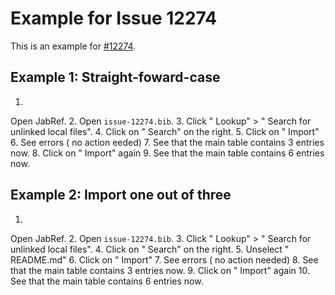 # Example for Issue 12274

This
is
an
example
for [#12274](https://github.com/JabRef/jabref/issues/12274).

## Example 1: Straight-foward-case

1.
Open
JabRef.
2.
Open
`issue-12274.bib`.
3.
Click "
Lookup" > "
Search
for
unlinked
local
files".
4.
Click
on "
Search"
on
the
right.
5.
Click
on "
Import"
6.
See
errors (
no
action
eeded)
7.
See
that
the
main
table
contains
3
entries
now.
8.
Click
on "
Import"
again
9.
See
that
the
main
table
contains
6
entries
now.

## Example 2: Import one out of three

1.
Open
JabRef.
2.
Open
`issue-12274.bib`.
3.
Click "
Lookup" > "
Search
for
unlinked
local
files".
4.
Click
on "
Search"
on
the
right.
5.
Unselect "
README.md"
6.
Click
on "
Import"
7.
See
errors (
no
action
needed)
8.
See
that
the
main
table
contains
3
entries
now.
9.
Click
on "
Import"
again
10.
See
that
the
main
table
contains
6
entries
now.
